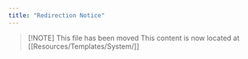 ```yaml
---
title: "Redirection Notice"
---
```


> [!NOTE] This file has been moved
> This content is now located at [[Resources/Templates/System/]]

